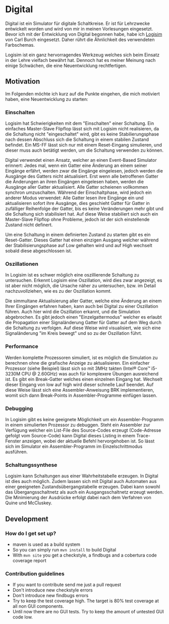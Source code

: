 # Digital #

Digital ist ein Simulator für digitale Schaltkreise. Er ist für Lehrzwecke entwickelt worden und
wird von mir in meinen Vorlesungen eingesetzt.
Bevor ich mit der Entwicklung von Digital begonnen habe, habe ich [Logisim](www.cburch.com/logisim/) von Carl Burch 
eingesetzt. Daher rührt die Ähnlichkeit des verwendeten Farbschemas.

Logisim ist ein ganz hervorragendes Werkzeug welches sich beim Einsatz in der Lehre vielfach 
bewährt hat. Dennoch hat es meiner Meinung nach einige Schwächen, die eine Neuentwicklung rechtfertigen.

## Motivation ##

Im Folgenden möchte ich kurz auf die Punkte eingehen, die mich motiviert haben, eine Neuentwicklung zu 
starten:

### Einschalten ###

Logisim hat Schwierigkeiten mit dem "Einschalten" einer Schaltung. Ein einfaches Master-Slave Flipflop 
lässt sich mit Logisim nicht realisieren, da die Schaltung nicht "eingeschaltet" wird, gibt es keine 
Stabilierungsphase nach dessen Abschluss sich die Schaltung in einem stabilen Zustand befindet. 
Ein MS-FF lässt sich nur mit einem Reset-Eingang simulieren, und dieser muss auch betätigt werden, um die 
Schaltung verwenden zu können.

Digital verwendet einen Ansatz, welcher an einen Event-Based Simulator erinnert: Jedes mal, wenn ein 
Gatter eine Änderung an einem seiner Eingänge erfährt, werden zwar die Eingänge eingelesen, jedoch 
werden die Ausgänge des Gatters nicht aktualisiert. Erst wenn alle betroffenen Gatter die Änderungen an 
ihren Eingängen eingelesen haben, werden die Ausgänge aller Gatter aktualisiert. Alle Gatter scheienen 
vollkommen synchron umzuschalten.
Während der Einschaltphase, wird jedoch ein anderer Modus verwendet: Alle Gatter lesen ihre Eingänge ein und 
aktualisieren sofort ihre Ausgänge, dies geschieht Gatter für Gatter in zufälliger Reihenfolge der Gatter, bis es keine 
Veränderungen mehr gibt und die Schaltung sich stabilisiert hat.
Auf diese Weise stabiliert sich auch ein Master-Slave Flipflop ohne Probleme, jedoch ist der sich einstellende Zustand 
nicht definert.
 
Um eine Schaltung in einem definierten Zustand zu starten gibt es ein Reset-Gatter. 
Dieses Gatter hat einen einzigen Ausgang welcher während der Stabilisierungsphase auf Low gehalten wird und 
auf High wechselt sobald diese abgeschlossen ist.

### Oszillationen ###

In Logisim ist es schwer möglich eine oszillierende Schaltung zu untersuchen. Erkennt Logisim eine Oszillation,
wird dies zwar angezeigt, es ist aber nicht möglich, die Ursache näher zu untersuchen, bzw. im Detail 
nachzuvollziehen, wie es zu der Oszillation kommt.

Die simmultane Aktualisierung aller Gatter, welche eine Änderung an einem Ihrer Eingängen erfahren haben, kann auch 
bei Digital zu einer Oszillation führen. Auch hier wird die Oszillation erkannt, und die Simulation abgebrochen.
Es gibt jedoch einen "Einzelgattermodus" welcher es erlaubt die Propagation einer Signaländerung Gatter für Gatter 
auf dem Weg durch die Schaltung zu verfolgen. 
Auf diese Weise wird visualisiert, wie sich eine Signaländerung "im Kreis bewegt" und so zu der Oszillation führt.  

### Performance ###

Werden komplette Prozessoren simuliert, ist es möglich die Simulation zu berechnen ohne die grafische Anzeige zu aktualisieren.
Ein einfacher Prozessor (siehe Beispiel) lässt sich so mit 3MHz takten (Intel® Core™ i5-3230M CPU @ 2.60GHz) was auch für
komplexere Übungen ausreichend ist.
Es gibt ein Break-Gatter welches einen einzelnen Eingang hat. Wechselt dieser Eingang von low auf high wird dieser 
schnelle Lauf beendet. Auf diese Weise lässt sich eine Assembler-Anweisung BRK implementieren, womit sich dann Break-Points 
in Assembler-Programme einfügen lassen.

### Debugging ###

In Logisim gibt es keine geeignete Möglichkeit um ein Assembler-Programm in einem simulierten Prozessor zu debuggen.
Steht ein Assembler zur Verfügung welcher ein List-File des Source-Codes erzeugt (Code-Adresse gefolgt vom Source-Code)
kann Digital dieses Listing in einem Trace-Fenster anzeigen, wobei der aktuelle Befehl hervorgehoben ist. 
So lässt sich im Simulator ein Assembler-Programm im Einzelschrittmodus ausführen.

### Schaltungssynthese ###

Logisim kann Schaltungen aus einer Wahrheitstabelle erzeugen. In Digital ist dies auch möglich. Zudem lassen sich
mit Digital auch Automaten aus einer geeigneten Zustandsübergangstabelle erzeugen. Dabei kann sowohl das 
Übergangsschaltnetz als auch ein Ausgangsschaltnetz erzeugt werden. Die  Minimierung der Ausdrücke erfolgt dabei 
nach dem Verfahren von Quine und McCluskey. 

## Development ##

### How do I get set up? ###

* maven is used as a build system
* So you can simply run `mvn install` to build Digital 
* With `mvn site` you get a checkstyle, a findbugs and a cobertura code coverage report

### Contribution guidelines ###

* If you want to contribute send me just a pull request
* Don't introduce new checkstyle errors
* Don't introduce new findbugs errors
* Try to keep the test coverage high. The target is 80% test coverage at all non GUI components.
* Until now there are no GUI tests. Try to keep the amount of untested GUI code low. 
